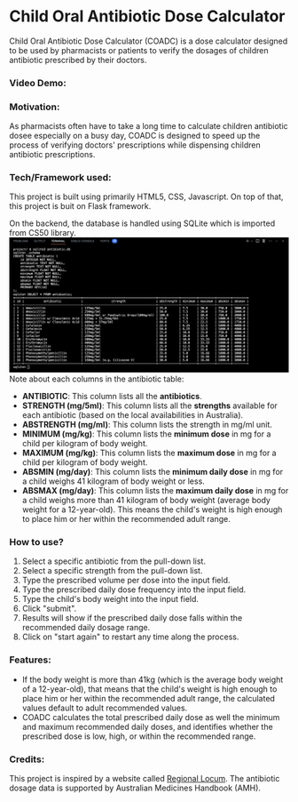 # Child Oral Antibiotic Dose Calculator
Child Oral Antibiotic Dose Calculator (COADC) is a dose calculator designed to be used by pharmacists or patients to verify the dosages of children antibiotic prescribed by their doctors.
### Video Demo:  <URL HERE>

### Motivation:
As pharmacists often have to take a long time to calculate children antibiotic dosee especially on a busy day, COADC is designed to speed up the process of verifying doctors' prescriptions while dispensing children antibiotic prescriptions.

### Tech/Framework used:
This project is built using primarily HTML5, CSS, Javascript. On top of that, this project is buit on Flask framework.

On the backend, the database is handled using SQLite which is imported from CS50 library.
![Screenshot of the antibiotic dosages database](Screenshot1.png)
Note about each columns in the antibiotic table:
* **ANTIBIOTIC**: This column lists all the **antibiotics**.
* **STRENGTH (mg/5ml)**: This column lists all the **strengths** available for each antibiotic (based on the local availabilities in Australia).
* **ABSTRENGTH (mg/ml)**: This column lists the strength in mg/ml unit.
* **MINIMUM (mg/kg)**: This column lists the **minimum dose** in mg for a child per kilogram of body weight.
* **MAXIMUM (mg/kg)**: This column lists the **maximum dose** in mg for a child per kilogram of body weight.
* **ABSMIN (mg/day)**: This column lists the **minimum daily dose** in mg for a child weighs 41 kilogram of body weight or less.
* **ABSMAX (mg/day)**: This column lists the **maximum daily dose** in mg for a child weighs more than 41 kilogram of body weight (average body weight for a 12-year-old). This means the child's weight is high enough to place him or her within the recommended adult range.

### How to use?
1. Select a specific antibiotic from the pull-down list.
2. Select a specific strength from the pull-down list.
3. Type the prescribed volume per dose into the input field.
4. Type the prescribed daily dose frequency into the input field.
5. Type the child's body weight into the input field.
6. Click "submit".
7. Results will show if the prescribed daily dose falls within the recommended daily dosage range.
8. Click on "start again" to restart any time along the process.

### Features:
* If the body weight is more than 41kg (which is the average body weight of a 12-year-old), that means that the child's weight is high enough to place him or her within the recommended adult range, the calculated values default to adult recommended values.
* COADC calculates the total prescribed daily dose as well the minimum and maximum recommended daily doses, and identifies whether the prescribed dose is low, high, or within the recommended range.


### Credits:
This project is inspired by a website called [Regional Locum](https://www.regionallocum.com.au/calculator). The antibiotic dosage data is supported by Australian Medicines Handbook (AMH).
